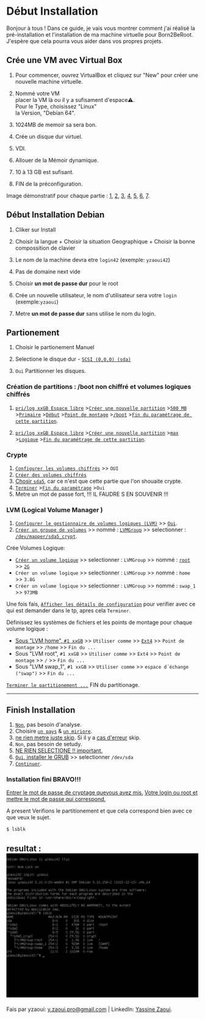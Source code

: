 # Début Installation

Bonjour à tous ! Dans ce guide, je vais vous montrer comment j'ai réalisé la pré-installation et l'installation de ma machine virtuelle pour Born2BeRoot. J'espère que cela pourra vous aider dans vos propres projets.

## Crée une VM avec Virtual Box
1. Pour commencer, ouvrez VirtualBox et cliquez sur "New" pour créer une nouvelle machine virtuelle.

2. Nommé votre VM<br>placer la VM là ou il y a sufisament d'espace⚠️.<br>Pour le Type, choisissez "Linux"<br>la Version, "Debian 64". 

3. 1024MB de memoir sa sera bon. 

4. Crée un disque dur virtuel.

5. VDI.

6. Allouer de la Mémoir dynamique.

7.  10 à 13 GB est sufisant.

8. FIN de la préconfiguration. 

Image démonstratif pour chaque partie :
[1](https://github.com/yatsuZ/B2BR/blob/main/image/Installation_image/Preconfiguration/appuyer_sur_new_pour_cree_VM.png), [2](https://github.com/yatsuZ/B2BR/blob/main/image/Installation_image/Preconfiguration/Nomme_laVM_LaSituer_ET_definir_L_os.png), [3](https://github.com/yatsuZ/B2BR/blob/main/image/Installation_image/Preconfiguration/taille_de_la_RAM.png), [4](https://github.com/yatsuZ/B2BR/blob/main/image/Installation_image/Preconfiguration/Cree_un_Disk_virtuel.png), [5](https://github.com/yatsuZ/B2BR/blob/main/image/Installation_image/Preconfiguration/Type_de_disk.png), [6](https://github.com/yatsuZ/B2BR/blob/main/image/Installation_image/Preconfiguration/Memoir_dynamique.png), [7](https://github.com/yatsuZ/B2BR/blob/main/image/Installation_image/Preconfiguration/Taille_de_la_memoir.png).

## Début Installation Debian

1. Cliker sur Install 

2. Choisir la langue + Choisir la situation Geographique + Choisir la bonne compossition de clavier

3. Le nom de la machine devra etre ```login42``` (exemple: ```yzaoui42```)

4. Pas de domaine next vide

5. Choisir <strong>un mot de passe dur</strong> pour le root

6. Crée un nouvelle utilisateur, le nom d'utilisateur sera votre `login` (exemple:`yzaoui`)

7. Metre <strong>un mot de passe dur</strong> sans utilise le nom du login.

## Partionement

1. Choisir le partionement Manuel

2. Selectione le disque dur - [``SCSI (0,0,0) (sda)``](https://github.com/yatsuZ/B2BR/blob/main/image/Installation_image/partition/SCSI3.png)

3. ``Oui`` Partitionner les disques.

### Création de partitions : /boot non chiffré et volumes logiques chiffrés


1. [`pri/log xxGB Espace libre`](https://github.com/yatsuZ/B2BR/blob/main/image/Installation_image/partition/pri-log1.png) >[`Créer une nouvelle partition`](https://github.com/yatsuZ/B2BR/blob/main/image/Installation_image/partition/nouvelle_partition.png) >[`500 MB`](https://github.com/yatsuZ/B2BR/blob/main/image/Installation_image/partition/500MB_size.png) >[`Primaire`](https://github.com/yatsuZ/B2BR/blob/main/image/Installation_image/partition/Primaire.png) >[`Début`](https://github.com/yatsuZ/B2BR/blob/main/image/Installation_image/partition/Debut.png) >[`Point de montage`](https://github.com/yatsuZ/B2BR/blob/main/image/Installation_image/partition/Point_de_montage_selection.png) >[`/boot`](https://github.com/yatsuZ/B2BR/blob/main/image/Installation_image/partition/choisir_boot.png) >[`Fin du paramétrage de cette partition`](https://github.com/yatsuZ/B2BR/blob/main/image/Installation_image/partition/Fin_boot.png).

2. [`pri/log xxGB Espace libre`](https://github.com/yatsuZ/B2BR/blob/main/image/Installation_image/partition/pri-log2.png) >[`Créer une nouvelle partition`](https://github.com/yatsuZ/B2BR/blob/main/image/Installation_image/partition/nouvelle_partition.png) >[`max`](https://github.com/yatsuZ/B2BR/blob/main/image/Installation_image/partition/max_size.png) >[`Logique`](https://github.com/yatsuZ/B2BR/blob/main/image/Installation_image/partition/Logique.png) >[`Fin du paramétrage de cette partition`](https://github.com/yatsuZ/B2BR/blob/main/image/Installation_image/partition/Fin_parametrage_reste.png).

### Crypte 

1. [`Configurer les volumes chiffrés`](https://github.com/yatsuZ/B2BR/blob/main/image/Installation_image/Cryptage/Configurer_les_volumes_chiffre.png) >> `OUI`
2. [`Créer des volumes chiffrés`](https://github.com/yatsuZ/B2BR/blob/main/image/Installation_image/Cryptage/Creer_des_volumes_chiffre.png)
3.  [Chosir `sda5`](https://github.com/yatsuZ/B2BR/blob/main/image/Installation_image/Cryptage/selectione_sda5.png), car ce n'est que cette partie que l'on shouaite crypte.
4.  [`Terminer`](https://github.com/yatsuZ/B2BR/blob/main/image/Installation_image/Cryptage/Terminer_cryptage.png) >[`Fin du paramétrage`](https://github.com/yatsuZ/B2BR/blob/main/image/Installation_image/Cryptage/Fin_du%20parametrage.png) >`Oui` 
5.  Metre un mot de passe fort, !!! IL FAUDRE S EN SOUVENIR !!!

### LVM (Logical Volume Manager )

1. [```Configurer le gestionnaire de volumes logiques (LVM)```](https://github.com/yatsuZ/B2BR/blob/main/image/Installation_image/LVM/Configurer%20le%20gestionnaire%20de%20volumes%20logiques%20(LVM).png) >> [```Oui```](https://github.com/yatsuZ/B2BR/blob/main/image/Installation_image/LVM/oui_LVM.png).
3. [```Créer un groupe de volumes```](https://github.com/yatsuZ/B2BR/blob/main/image/Installation_image/LVM/Creer%20un%20groupe%20de%20volumes.png) >> nommé : [```LVMGroup```](https://github.com/yatsuZ/B2BR/blob/main/image/Installation_image/LVM/nommr_LVMGroup.png) >> selectionner : [```/dev/mapper/sda5_crypt```](https://github.com/yatsuZ/B2BR/blob/main/image/Installation_image/LVM/selectionner%20sda5.png).

Crée Volumes Logique:
* [```Créer un volume logique```](https://github.com/yatsuZ/B2BR/blob/main/image/Installation_image/LVM/afficher_les_detail_LVM.png) >>  selectionner : ```LVMGroup``` >> nommé : [```root```](https://github.com/yatsuZ/B2BR/blob/main/image/Installation_image/LVM/nomme.png)     >> [```2G```](https://github.com/yatsuZ/B2BR/blob/main/image/Installation_image/LVM/espace.png)
* ```Créer un volume logique``` >>  selectionner : ```LVMGroup``` >> nommé : ```home```     >> ```3.8G```
* ```Créer un volume logique``` >>  selectionner : ```LVMGroup``` >> nommé : ```swap_1```   >> ```973MB```

Une fois fais, [```Afficher les détails de configuration```](https://github.com/yatsuZ/B2BR/blob/main/image/Installation_image/LVM/affichage_info.png) pour verifier avec ce qui est demander dans le tp, apres cela ```Terminer```.

Définissez les systèmes de fichiers et les points de montage pour chaque volume logique :
* [Sous "LVM home",    ```#1 xxGB```](https://github.com/yatsuZ/B2BR/blob/main/image/Installation_image/LVM/cree_la_partie_Root.png) >> ```Utiliser comme``` >> [```Ext4```](https://github.com/yatsuZ/B2BR/blob/main/image/Installation_image/LVM/ext4.png) >> ```Point de montage``` >> ```/home``` >> ```Fin du ...```
* Sous "LVM root",    ```#1 xxGB``` >> ```Utiliser comme``` >> ```Ext4``` >> ```Point de montage``` >> ```/``` >> ```Fin du ...```
* Sous "LVM swap_1",  ```#1 xxGB``` >> ```Utiliser comme``` >> ```espace d´échange ("swap")``` >> ```Fin du ...```

[```Terminer le partitionement ...```](https://github.com/yatsuZ/B2BR/blob/main/image/Installation_image/LVM/Terminer.png)
FIN du partitionage.

---

## Finish Installation
1. [```Non```](https://github.com/yatsuZ/B2BR/blob/main/image/Installation_image/FIN/analyse.png), pas besoin d'analyse.
2. Choisire [```un pays```](https://github.com/yatsuZ/B2BR/blob/main/image/Installation_image/FIN/gestion_de_paquet_pays.png) &  [```un miriore```](https://github.com/yatsuZ/B2BR/blob/main/image/Installation_image/FIN/mirroire.png).
3. [ne rien metre juste skip](https://github.com/yatsuZ/B2BR/blob/main/image/Installation_image/FIN/pas_de_http.png).
Si il y a [cas d'erreur](https://github.com/yatsuZ/B2BR/blob/main/image/Installation_image/FIN/Erreur_depot.png) skip.
4. ```Non```, pas besoin de setudy.
5. [NE RIEN SELECTIONE !! important.](https://github.com/yatsuZ/B2BR/blob/main/image/Installation_image/FIN/pas_de_logiciel.png)
6. [```Oui```, installer le GRUB](https://github.com/yatsuZ/B2BR/blob/main/image/Installation_image/FIN/Grub_install.png) >> selectionner ```/dev/sda```
7. [```Continuer```](https://github.com/yatsuZ/B2BR/blob/main/image/Installation_image/FIN/FIN.png).

### Installation fini BRAVO!!!

[Entrer le mot de passe de cryptage quevous avez mis.](https://github.com/yatsuZ/B2BR/blob/main/image/Installation_image/FIN/cryptage_entrer.png)
[Votre login ou root et mettre le mot de passe qui correspond.](https://github.com/yatsuZ/B2BR/blob/main/image/Installation_image/FIN/login.png)

A present Verifions le partitionement et que cela correspond bien avec ce que veux le sujet.
```bash
$ lsblk
```
resultat :
<img src="https://github.com/yatsuZ/B2BR/blob/main/image/Installation_image/FIN/lsblk.png" alt="Resultat lsblk">
---
Fais par yzaoui: y.zaoui.pro@gmail.com | LinkedIn: [Yassine Zaoui](https://www.linkedin.com/in/yassine-zaoui-23b005229/).

